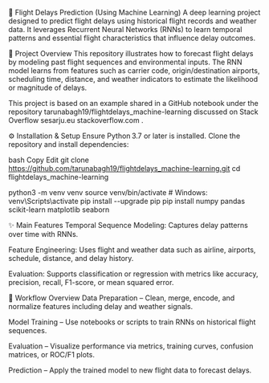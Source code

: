 🛫 Flight Delays Prediction (Using Machine Learning)
A deep learning project designed to predict flight delays using historical flight records and weather data. It leverages Recurrent Neural Networks (RNNs) to learn temporal patterns and essential flight characteristics that influence delay outcomes.

📌 Project Overview
This repository illustrates how to forecast flight delays by modeling past flight sequences and environmental inputs. The RNN model learns from features such as carrier code, origin/destination airports, scheduling time, distance, and weather indicators to estimate the likelihood or magnitude of delays.

This project is based on an example shared in a GitHub notebook under the repository tarunabagh19/flightdelays_machine-learning discussed on Stack Overflow 
sesarju.eu
stackoverflow.com
.

⚙️ Installation & Setup
Ensure Python 3.7 or later is installed. Clone the repository and install dependencies:

bash
Copy
Edit
git clone https://github.com/tarunabagh19/flightdelays_machine-learning.git
cd flightdelays_machine-learning

python3 -m venv venv
source venv/bin/activate    # Windows: venv\Scripts\activate
pip install --upgrade pip
pip install numpy pandas scikit-learn matplotlib seaborn

✨ Main Features
Temporal Sequence Modeling: Captures delay patterns over time with RNNs.

Feature Engineering: Uses flight and weather data such as airline, airports, schedule, distance, and delay history.

Evaluation: Supports classification or regression with metrics like accuracy, precision, recall, F1-score, or mean squared error.

🧭 Workflow Overview
Data Preparation – Clean, merge, encode, and normalize features including delay and weather signals.

Model Training – Use notebooks or scripts to train RNNs on historical flight sequences.

Evaluation – Visualize performance via metrics, training curves, confusion matrices, or ROC/F1 plots.

Prediction – Apply the trained model to new flight data to forecast delays.
